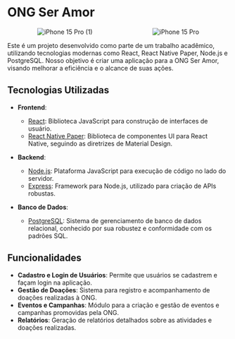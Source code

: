 # ONG Ser Amor
<div style="display: flex; justify-content: space-around;">
  <img src="https://github.com/samuel-santinelli/Ong-ser-amor/assets/89052474/4f1c2b19-f075-40a2-a4b7-f5ce2e189db3" alt="iPhone 15 Pro (1)" >
  <img src="https://github.com/samuel-santinelli/Ong-ser-amor/assets/89052474/88c5de8b-1e37-49bc-902e-402c8968ff41" alt="iPhone 15 Pro" >
</div>

Este é um projeto desenvolvido como parte de um trabalho acadêmico, utilizando tecnologias modernas como React, React Native Paper, Node.js e PostgreSQL. Nosso objetivo é criar uma aplicação para a ONG Ser Amor, visando melhorar a eficiência e o alcance de suas ações.

## Tecnologias Utilizadas

- **Frontend**: 
  - [React](https://reactjs.org/): Biblioteca JavaScript para construção de interfaces de usuário.
  - [React Native Paper](https://callstack.github.io/react-native-paper/): Biblioteca de componentes UI para React Native, seguindo as diretrizes de Material Design.

- **Backend**:
  - [Node.js](https://nodejs.org/): Plataforma JavaScript para execução de código no lado do servidor.
  - [Express](https://expressjs.com/): Framework para Node.js, utilizado para criação de APIs robustas.

- **Banco de Dados**:
  - [PostgreSQL](https://www.postgresql.org/): Sistema de gerenciamento de banco de dados relacional, conhecido por sua robustez e conformidade com os padrões SQL.

## Funcionalidades

- **Cadastro e Login de Usuários**: Permite que usuários se cadastrem e façam login na aplicação.
- **Gestão de Doações**: Sistema para registro e acompanhamento de doações realizadas à ONG.
- **Eventos e Campanhas**: Módulo para a criação e gestão de eventos e campanhas promovidas pela ONG.
- **Relatórios**: Geração de relatórios detalhados sobre as atividades e doações realizadas.
